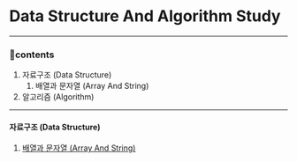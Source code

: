 # Data Structure And Algorithm Study
***

### 📁contents
1. 자료구조 (Data Structure)
    1. 배열과 문자열 (Array And String)
2. 알고리즘 (Algorithm)

***
####  자료구조 (Data Structure)
1. [배열과 문자열 (Array And String)](https://github.com/munsusong/Data_Structure_And_Algorithm_Study/tree/master/src/1.%20%EB%B0%B0%EC%97%B4%EA%B3%BC%20%EB%AC%B8%EC%9E%90%EC%97%B4)